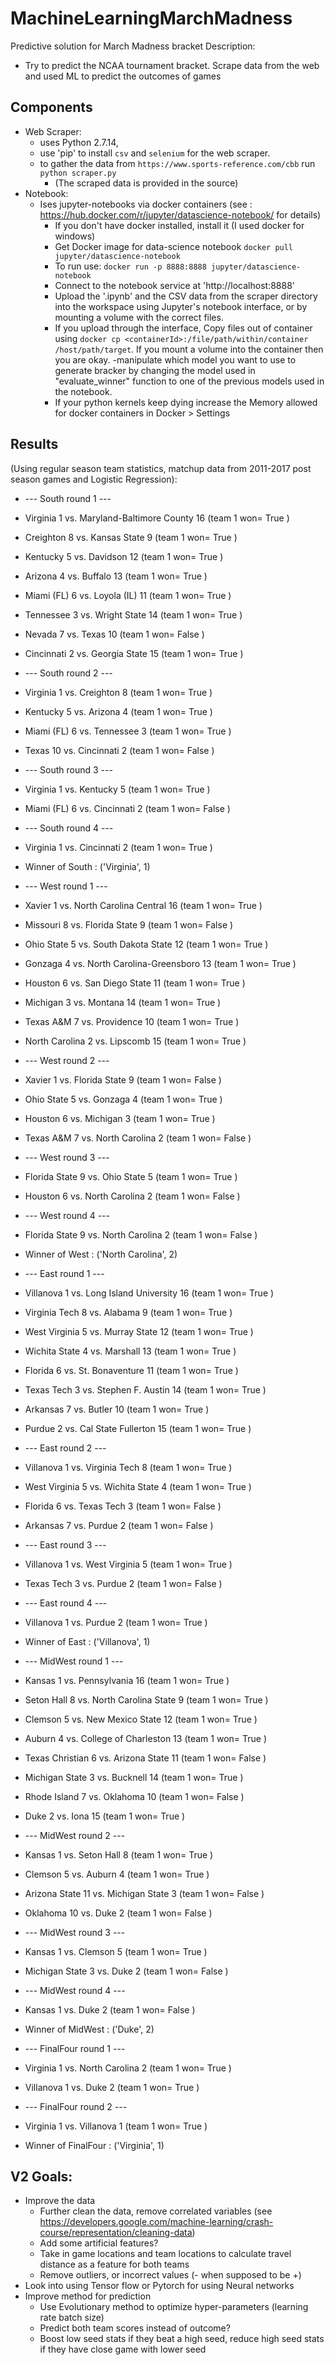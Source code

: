 # MachineLearningMarchMadness
Predictive solution for March Madness bracket
Description: 
  - Try to predict the NCAA tournament bracket. Scrape data from the web and used ML to predict the outcomes of games

## Components
  - Web Scraper:
    - uses Python 2.7.14,
    - use 'pip' to install `csv` and `selenium` for the web scraper.
    - to gather the data from `https://www.sports-reference.com/cbb` run `python scraper.py`
      - (The scraped data is provided in the source)
  - Notebook:
    - Ises jupyter-notebooks via docker containers (see : https://hub.docker.com/r/jupyter/datascience-notebook/ for details)
      - If you don't have docker installed, install it (I used docker for windows)
      - Get Docker image for data-science notebook `docker pull jupyter/datascience-notebook`
      - To run use: `docker run -p 8888:8888 jupyter/datascience-notebook`
      - Connect to the notebook service at 'http://localhost:8888'
      - Upload the '.ipynb' and the CSV data from the scraper directory into the workspace using Jupyter's notebook interface, or by mounting a volume with the correct files.
      - If you upload through the interface, Copy files out of container using `docker cp <containerId>:/file/path/within/container       /host/path/target`. If you mount a volume into the container then you are okay.
      -manipulate which model you want to use to generate bracker by changing the model used in "evaluate_winner" function to one of the previous models used in the notebook.
      - If your python kernels keep dying increase the Memory allowed for docker containers in Docker > Settings
  
  ## Results 
  (Using regular season team statistics, matchup data from 2011-2017 post season games and Logistic Regression):
  - --- South  round  1 ---
  - Virginia 1  vs.  Maryland-Baltimore County 16 (team 1 won= True )
  - Creighton 8  vs.  Kansas State 9 (team 1 won= True )
  - Kentucky 5  vs.  Davidson 12 (team 1 won= True )
  - Arizona 4  vs.  Buffalo 13 (team 1 won= True )
  - Miami (FL) 6  vs.  Loyola (IL) 11 (team 1 won= True )
  - Tennessee 3  vs.  Wright State 14 (team 1 won= True )
  - Nevada 7  vs.  Texas 10 (team 1 won= False )
  - Cincinnati 2  vs.  Georgia State 15 (team 1 won= True )
  
  - --- South  round  2 ---
  - Virginia 1  vs.  Creighton 8 (team 1 won= True )
  - Kentucky 5  vs.  Arizona 4 (team 1 won= True )
  - Miami (FL) 6  vs.  Tennessee 3 (team 1 won= True )
  - Texas 10  vs.  Cincinnati 2 (team 1 won= False )
  
  - --- South  round  3 ---
  - Virginia 1  vs.  Kentucky 5 (team 1 won= True )
  - Miami (FL) 6  vs.  Cincinnati 2 (team 1 won= False )
  
  - --- South  round  4 ---
  - Virginia 1  vs.  Cincinnati 2 (team 1 won= True )
  - Winner of  South : ('Virginia', 1)
  
  - --- West  round  1 ---
  - Xavier 1  vs.  North Carolina Central 16 (team 1 won= True )
  - Missouri 8  vs.  Florida State 9 (team 1 won= False )
  - Ohio State 5  vs.  South Dakota State 12 (team 1 won= True )
  - Gonzaga 4  vs.  North Carolina-Greensboro 13 (team 1 won= True )
  - Houston 6  vs.  San Diego State 11 (team 1 won= True )
  - Michigan 3  vs.  Montana 14 (team 1 won= True )
  - Texas A&M 7  vs.  Providence 10 (team 1 won= True )
  - North Carolina 2  vs.  Lipscomb 15 (team 1 won= True )
  
  - --- West  round  2 ---
  - Xavier 1  vs.  Florida State 9 (team 1 won= False )
  - Ohio State 5  vs.  Gonzaga 4 (team 1 won= True )
  - Houston 6  vs.  Michigan 3 (team 1 won= True )
  - Texas A&M 7  vs.  North Carolina 2 (team 1 won= False )
  
  - --- West  round  3 ---
  - Florida State 9  vs.  Ohio State 5 (team 1 won= True )
  - Houston 6  vs.  North Carolina 2 (team 1 won= False )
  
  - --- West  round  4 ---
  - Florida State 9  vs.  North Carolina 2 (team 1 won= False )
  - Winner of  West : ('North Carolina', 2)
  
  - --- East  round  1 ---
  - Villanova 1  vs.  Long Island University 16 (team 1 won= True )
  - Virginia Tech 8  vs.  Alabama 9 (team 1 won= True )
  - West Virginia 5  vs.  Murray State 12 (team 1 won= True )
  - Wichita State 4  vs.  Marshall 13 (team 1 won= True )
  - Florida 6  vs.  St. Bonaventure 11 (team 1 won= True )
  - Texas Tech 3  vs.  Stephen F. Austin 14 (team 1 won= True )
  - Arkansas 7  vs.  Butler 10 (team 1 won= True )
  - Purdue 2  vs.  Cal State Fullerton 15 (team 1 won= True )
  
  - --- East  round  2 ---
  - Villanova 1  vs.  Virginia Tech 8 (team 1 won= True )
  - West Virginia 5  vs.  Wichita State 4 (team 1 won= True )
  - Florida 6  vs.  Texas Tech 3 (team 1 won= False )
  - Arkansas 7  vs.  Purdue 2 (team 1 won= False )
  
  - --- East  round  3 ---
  - Villanova 1  vs.  West Virginia 5 (team 1 won= True )
  - Texas Tech 3  vs.  Purdue 2 (team 1 won= False )
  
  - --- East  round  4 ---
  - Villanova 1  vs.  Purdue 2 (team 1 won= True )
  - Winner of  East : ('Villanova', 1)
  
  - --- MidWest  round  1 ---
  - Kansas 1  vs.  Pennsylvania 16 (team 1 won= True )
  - Seton Hall 8  vs.  North Carolina State 9 (team 1 won= True )
  - Clemson 5  vs.  New Mexico State 12 (team 1 won= True )
  - Auburn 4  vs.  College of Charleston 13 (team 1 won= True )
  - Texas Christian 6  vs.  Arizona State 11 (team 1 won= False )
  - Michigan State 3  vs.  Bucknell 14 (team 1 won= True )
  - Rhode Island 7  vs.  Oklahoma 10 (team 1 won= False )
  - Duke 2  vs.  Iona 15 (team 1 won= True )
  
  - --- MidWest  round  2 ---
  - Kansas 1  vs.  Seton Hall 8 (team 1 won= True )
  - Clemson 5  vs.  Auburn 4 (team 1 won= True )
  - Arizona State 11  vs.  Michigan State 3 (team 1 won= False )
  - Oklahoma 10  vs.  Duke 2 (team 1 won= False )
  
  - --- MidWest  round  3 ---
  - Kansas 1  vs.  Clemson 5 (team 1 won= True )
  - Michigan State 3  vs.  Duke 2 (team 1 won= False )
  
  - --- MidWest  round  4 ---
  - Kansas 1  vs.  Duke 2 (team 1 won= False )
  - Winner of  MidWest : ('Duke', 2)
  
  - --- FinalFour  round  1 ---
  - Virginia 1  vs.  North Carolina 2 (team 1 won= True )
  - Villanova 1  vs.  Duke 2 (team 1 won= True )
  
  - --- FinalFour  round  2 ---
  - Virginia 1  vs.  Villanova 1 (team 1 won= True )
  - Winner of  FinalFour : ('Virginia', 1)
## V2 Goals:
  - Improve the data
    - Further clean the data, remove correlated variables (see https://developers.google.com/machine-learning/crash-course/representation/cleaning-data)
    - Add some artificial features?
    - Take in game locations and team locations to calculate travel distance as a feature for both teams
    - Remove outliers, or incorrect values (- when supposed to be +)
  - Look into using Tensor flow or Pytorch for using Neural networks
  - Improve method for prediction
    - Use Evolutionary method to optimize hyper-parameters (learning rate batch size)
    - Predict both team scores instead of outcome?
    - Boost low seed stats if they beat a high seed, reduce high seed stats if they have close game with lower seed
    
  
    
